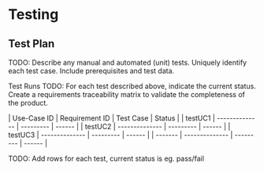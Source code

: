 # Testing

## Test Plan
TODO: Describe any manual and automated (unit) tests. Uniquely identify each test case. Include prerequisites and test data.

Test Runs
TODO: For each test described above, indicate the current status. 
Create a requirements traceability matrix to validate the completeness of the product.

| Use-Case ID | Requirement ID | Test Case | Status |
| testUC1 | -------------- | --------- | ------ |
| testUC2 | -------------- | --------- | ------ |
| testUC3 | -------------- | --------- | ------ |
| ------- | -------------- | --------- | ------ |

TODO: Add rows for each test, current status is eg. pass/fail
